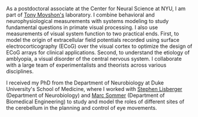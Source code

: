<p>As a postdoctoral associate at the Center for Neural Science at NYU, I am part of <a href="https://as.nyu.edu/faculty/j-anthony-movshon.html"> Tony Movshon's</a> laboratory. I combine behavioral and neurophysiological measurements with systems modeling to study fundamental questions in primate visual processing. I also use measurements of visual system function to two practical ends. First, to model the origin of extracellular field potentials recorded using surface electrocorticography (ECoG) over the visual cortex to optimize the design of ECoG arrays for clinical applications. Second, to understand the etiology of amblyopia, a visual disorder of the central nervous system. I collaborate with a large team of experimentalists and theorists across various disciplines. </p>

<p>I received my PhD from the Department of Neurobiology at Duke University's School of Medicine, where I worked with <a href="//www.neuro.duke.edu/research/faculty-labs/lisberger-lab"> Stephen Lisberger</a>
(Department of Neurobiology) and <a href="//sommerlab.pratt.duke.edu"> Marc Sommer</a> (Department of Biomedical Engineering) to study and model the roles of different sites of the cerebellum in the planning and control of eye movements.</p>
